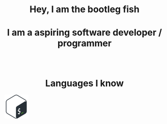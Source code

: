 <h1 align="center"> Hey, I am the bootleg fish </h1>
<h1 align="center"> I am a aspiring software developer / programmer </h1>
<br>
<br>
<h1 align="center"> Languages I know </h1>
<img src="bash.png" length="75" width="75">
